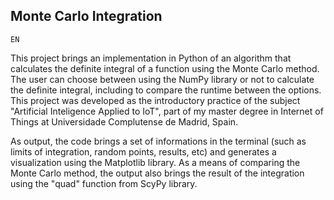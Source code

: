 ## Monte Carlo Integration
`EN`

This project brings an implementation in Python of an algorithm that calculates the definite integral of a function using the Monte Carlo method. The user can choose between using the NumPy library or not to calculate the definite integral, including to compare the runtime between the options. This project was developed as the introductory practice of the subject "Artificial Inteligence Applied to IoT", part of my master degree in Internet of Things at Universidade Complutense de Madrid, Spain.

As output, the code brings a set of informations in the terminal (such as limits of integration, random points, results, etc) and generates a visualization using the Matplotlib library. As a means of comparing the Monte Carlo method, the output also brings the result of the integration using the "quad" function from ScyPy library.
